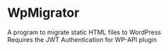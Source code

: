 # WpMigrator
A program to migrate static HTML files to WordPress  
Requires the JWT Authentication for WP-API plugin

